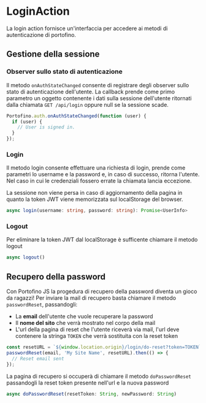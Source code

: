 # LoginAction

La login action fornisce un'interfaccia per accedere ai metodi di autenticazione di portofino.

## Gestione della sessione

### Observer sullo stato di autenticazione

Il metodo `onAuthStateChanged` consente di registrare degli observer sullo stato di autenticazione dell'utente.
La callback prende come primo parametro un oggetto contenente i dati sulla sessione dell'utente ritornati dalla chiamata `GET /api/login` oppure null se la sessione scade.

```ts
Portofino.auth.onAuthStateChanged(function (user) {
  if (user) {
    // User is signed in.
  }
});
```

### Login

Il metodo login consente effettuare una richiesta di login, prende come parametri lo username e la password e, in caso di successo, ritorna l'utente.
Nel caso in cui le credenziali fossero errate la chiamata lancia eccezione.

La sessione non viene persa in caso di aggiornamento della pagina in quanto la token JWT viene memorizzata sul localStorage del browser.

```ts
async login(username: string, password: string): Promise<UserInfo>
```

### Logout

Per eliminare la token JWT dal localStorage è sufficente chiamare il metodo logout

```ts
async logout()
```

## Recupero della password

Con Portofino JS la progedura di recupero della password diventa un gioco da ragazzi!
Per inviare la mail di recupero basta chiamare il metodo `passwordReset`, passandogli:

- La **email** dell'utente che vuole recuperare la password
- Il **nome del sito** che verrà mostrato nel corpo della mail
- L'url della pagina di reset che l'utente riceverà via mail, l'url deve contenere la stringa `TOKEN` che verrà sostituita con la reset token

```ts
const resetURL = `${window.location.origin}/login/do-reset?token=TOKEN`;
passwordReset(email, 'My Site Name', resetURL).then(() => {
  // Reset email sent
});
```

La pagina di recupero si occuperà di chiamare il metodo `doPasswordReset` passandogli la reset token presente nell'url e la nuova password

```ts
async doPasswordReset(resetToken: String, newPassword: String)
```
